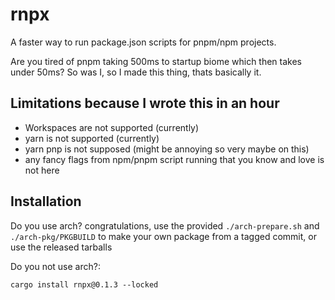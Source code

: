 # rnpx
A faster way to run package.json scripts for pnpm/npm projects.

Are you tired of pnpm taking 500ms to startup biome which then takes under 50ms? So was I, so I made this thing, thats basically it.

## Limitations because I wrote this in an hour
- Workspaces are not supported (currently)
- yarn is not supported (currently)
- yarn pnp is not supposed (might be annoying so very maybe on this)
- any fancy flags from npm/pnpm script running that you know and love is not here


## Installation
Do you use arch? congratulations, use the provided `./arch-prepare.sh` and `./arch-pkg/PKGBUILD` to make your own package from a tagged commit, or use the released tarballs

Do you not use arch?:
```
cargo install rnpx@0.1.3 --locked
```
